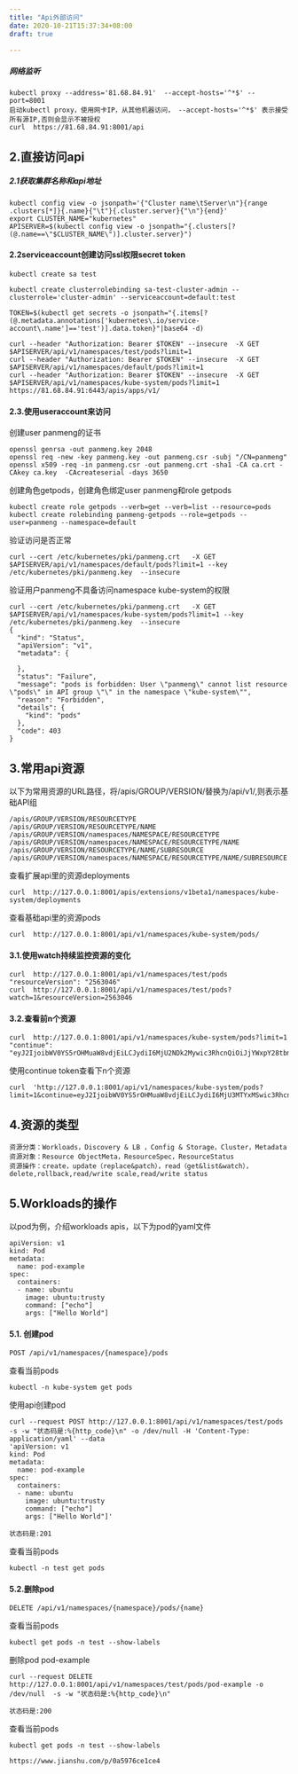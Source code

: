 ```yaml
---
title: "Api外部访问"
date: 2020-10-21T15:37:34+08:00
draft: true

---
```



##### 网络监听
```
kubectl proxy --address='81.68.84.91'  --accept-hosts='^*$' --port=8001 
启动kubectl proxy，使用网卡IP，从其他机器访问， --accept-hosts='^*$' 表示接受所有源IP,否则会显示不被授权
curl  https://81.68.84.91:8001/api

```
## 2.直接访问api
##### 2.1获取集群名称和api地址   
```
kubectl config view -o jsonpath='{"Cluster name\tServer\n"}{range .clusters[*]}{.name}{"\t"}{.cluster.server}{"\n"}{end}'
export CLUSTER_NAME="kubernetes"
APISERVER=$(kubectl config view -o jsonpath="{.clusters[?(@.name==\"$CLUSTER_NAME\")].cluster.server}")
```

#### 2.2serviceaccount创建访问ssl权限secret token
````````
kubectl create sa test

kubectl create clusterrolebinding sa-test-cluster-admin --clusterrole='cluster-admin' --serviceaccount=default:test

TOKEN=$(kubectl get secrets -o jsonpath="{.items[?(@.metadata.annotations['kubernetes\.io/service-account\.name']=='test')].data.token}"|base64 -d)
````````

```` 使用token访问api
curl --header "Authorization: Bearer $TOKEN" --insecure  -X GET $APISERVER/api/v1/namespaces/test/pods?limit=1
curl --header "Authorization: Bearer $TOKEN" --insecure  -X GET $APISERVER/api/v1/namespaces/default/pods?limit=1
curl --header "Authorization: Bearer $TOKEN" --insecure  -X GET $APISERVER/api/v1/namespaces/kube-system/pods?limit=1
https://81.68.84.91:6443/apis/apps/v1/
````

#### 2.3.使用useraccount来访问

创建user panmeng的证书
```
openssl genrsa -out panmeng.key 2048
openssl req -new -key panmeng.key -out panmeng.csr -subj "/CN=panmeng"
openssl x509 -req -in panmeng.csr -out panmeng.crt -sha1 -CA ca.crt -CAkey ca.key  -CAcreateserial -days 3650
```
创建角色getpods，创建角色绑定user panmeng和role getpods
```
kubectl create role getpods --verb=get --verb=list --resource=pods
kubectl create rolebinding panmeng-getpods --role=getpods --user=panmeng --namespace=default
```
验证访问是否正常
```
curl --cert /etc/kubernetes/pki/panmeng.crt   -X GET $APISERVER/api/v1/namespaces/default/pods?limit=1 --key /etc/kubernetes/pki/panmeng.key  --insecure
```

验证用户panmeng不具备访问namespace kube-system的权限
```
curl --cert /etc/kubernetes/pki/panmeng.crt   -X GET $APISERVER/api/v1/namespaces/kube-system/pods?limit=1 --key /etc/kubernetes/pki/panmeng.key  --insecure
{
  "kind": "Status",
  "apiVersion": "v1",
  "metadata": {
    
  },
  "status": "Failure",
  "message": "pods is forbidden: User \"panmeng\" cannot list resource \"pods\" in API group \"\" in the namespace \"kube-system\"",
  "reason": "Forbidden",
  "details": {
    "kind": "pods"
  },
  "code": 403
}
```

## 3.常用api资源
以下为常用资源的URL路径，将/apis/GROUP/VERSION/替换为/api/v1/,则表示基础API组
```
/apis/GROUP/VERSION/RESOURCETYPE
/apis/GROUP/VERSION/RESOURCETYPE/NAME
/apis/GROUP/VERSION/namespaces/NAMESPACE/RESOURCETYPE
/apis/GROUP/VERSION/namespaces/NAMESPACE/RESOURCETYPE/NAME
/apis/GROUP/VERSION/RESOURCETYPE/NAME/SUBRESOURCE
/apis/GROUP/VERSION/namespaces/NAMESPACE/RESOURCETYPE/NAME/SUBRESOURCE
```

查看扩展api里的资源deployments
```
curl  http://127.0.0.1:8001/apis/extensions/v1beta1/namespaces/kube-system/deployments
```

查看基础api里的资源pods
```
curl  http://127.0.0.1:8001/api/v1/namespaces/kube-system/pods/
```

#### 3.1.使用watch持续监控资源的变化
```
curl  http://127.0.0.1:8001/api/v1/namespaces/test/pods
"resourceVersion": "2563046"
curl  http://127.0.0.1:8001/api/v1/namespaces/test/pods?watch=1&resourceVersion=2563046
```

#### 3.2.查看前n个资源
```
curl  http://127.0.0.1:8001/api/v1/namespaces/kube-system/pods?limit=1
"continue": "eyJ2IjoibWV0YS5rOHMuaW8vdjEiLCJydiI6MjU2NDk2Mywic3RhcnQiOiJjYWxpY28tbm9kZS1jejZrOVx1MDAwMCJ9"
```
使用continue token查看下n个资源
```
curl  'http://127.0.0.1:8001/api/v1/namespaces/kube-system/pods?limit=1&continue=eyJ2IjoibWV0YS5rOHMuaW8vdjEiLCJydiI6MjU3MTYxMSwic3RhcnQiOiJjYWxpY28ta3ViZS1jb250cm9sbGVycy01Y2JjY2NjODg1LWt2bGRyXHUwMDAwIn0'
```

## 4.资源的类型
```
资源分类：Workloads，Discovery & LB ，Config & Storage，Cluster，Metadata
资源对象：Resource ObjectMeta，ResourceSpec，ResourceStatus
资源操作：create，update（replace&patch），read（get&list&watch），delete,rollback,read/write scale,read/write status

```

## 5.Workloads的操作
以pod为例，介绍workloads apis，以下为pod的yaml文件
```
apiVersion: v1
kind: Pod
metadata:
  name: pod-example
spec:
  containers:
  - name: ubuntu
    image: ubuntu:trusty
    command: ["echo"]
    args: ["Hello World"]
```

#### 5.1. 创建pod

```
POST /api/v1/namespaces/{namespace}/pods
```
查看当前pods
```
kubectl -n kube-system get pods
```

使用api创建pod
```
curl --request POST http://127.0.0.1:8001/api/v1/namespaces/test/pods -s -w "状态码是:%{http_code}\n" -o /dev/null -H 'Content-Type: application/yaml' --data 
'apiVersion: v1
kind: Pod
metadata:
  name: pod-example
spec:
  containers:
  - name: ubuntu
    image: ubuntu:trusty
    command: ["echo"]
    args: ["Hello World"]'

状态码是:201
```
查看当前pods
```
kubectl -n test get pods
```

#### 5.2.删除pod

```
DELETE /api/v1/namespaces/{namespace}/pods/{name}
```
查看当前pods
```
kubectl get pods -n test --show-labels
```
删除pod pod-example
```
curl --request DELETE http://127.0.0.1:8001/api/v1/namespaces/test/pods/pod-example -o /dev/null  -s -w "状态码是:%{http_code}\n" 

状态码是:200
```

查看当前pods
```
kubectl get pods -n test --show-labels
```









``` 参考资料
https://www.jianshu.com/p/0a5976ce1ce4
```
